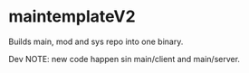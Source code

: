 # maintemplateV2

Builds main, mod and sys repo into one binary.

Dev NOTE: new code happen sin main/client and main/server.